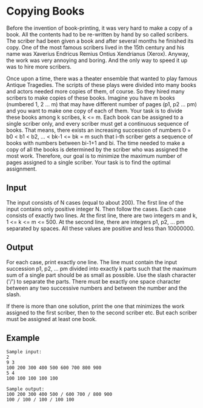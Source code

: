 # Copying Books

Before the invention of book-printing, it was very hard to make a copy of a book. All the contents had to be re-written by hand by so called scribers. The scriber had been given a book and after several months he finished its copy. One of the most famous scribers lived in the 15th century and his name was Xaverius Endricus Remius Ontius Xendrianus (Xerox). Anyway, the work was very annoying and boring. And the only way to speed it up was to hire more scribers.

Once upon a time, there was a theater ensemble that wanted to play famous Antique Tragedies. The scripts of these plays were divided into many books and actors needed more copies of them, of course. So they hired many scribers to make copies of these books. Imagine you have m books (numbered 1, 2 ... m) that may have different number of pages (p1, p2 ... pm) and you want to make one copy of each of them. Your task is to divide these books among k scribes, k <= m. Each book can be assigned to a single scriber only, and every scriber must get a continuous sequence of books. That means, there exists an increasing succession of numbers 0 = b0 < b1 < b2, ... < bk-1 <= bk = m such that i-th scriber gets a sequence of books with numbers between bi-1+1 and bi. The time needed to make a copy of all the books is determined by the scriber who was assigned the most work. Therefore, our goal is to minimize the maximum number of pages assigned to a single scriber. Your task is to find the optimal assignment.

## Input

The input consists of N cases (equal to about 200). The first line of the input contains only positive integer N. Then follow the cases. Each case consists of exactly two lines. At the first line, there are two integers m and k, 1 <= k <= m <= 500. At the second line, there are integers p1, p2, ... pm separated by spaces. All these values are positive and less than 10000000.


## Output

For each case, print exactly one line. The line must contain the input succession p1, p2, ... pm divided into exactly k parts such that the maximum sum of a single part should be as small as possible. Use the slash character ('/') to separate the parts. There must be exactly one space character between any two successive numbers and between the number and the slash.

If there is more than one solution, print the one that minimizes the work assigned to the first scriber, then to the second scriber etc. But each scriber must be assigned at least one book.

## Example

```
Sample input:
2
9 3
100 200 300 400 500 600 700 800 900
5 4
100 100 100 100 100

Sample output:
100 200 300 400 500 / 600 700 / 800 900
100 / 100 / 100 / 100 100
```